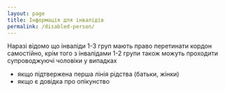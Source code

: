 ```yaml
---
layout: page
title: Інформація для інвалідів
permalink: /disabled-person/
---
```


Наразі відомо що інваліди 1-3 груп мають право перетинати кордон самостійно, крім того з інвалідами 1-2 групи також можуть проходити супроводжуючі чоловіки у випадках
 * якщо підтвержена перша лінія рідства (батьки, жінки)
 * якщо є довідка про опікунство

